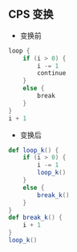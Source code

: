 ## CPS 变换

- 变换前

```scala
loop {
    if (i > 0) {
        i -= 1
        continue
    }
    else {
        break
    }
}
i + 1
```

- 变换后

```scala
def loop_k() {
    if (i > 0) {
        i -= 1
        loop_k()
    }
    else {
        break_k()
    }
}
def break_k() {
    i + 1
}
loop_k()
```